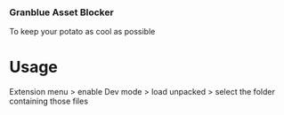 ### Granblue Asset Blocker  
To keep your potato as cool as possible  
  
# Usage  
Extension menu > enable Dev mode > load unpacked > select the folder containing those files